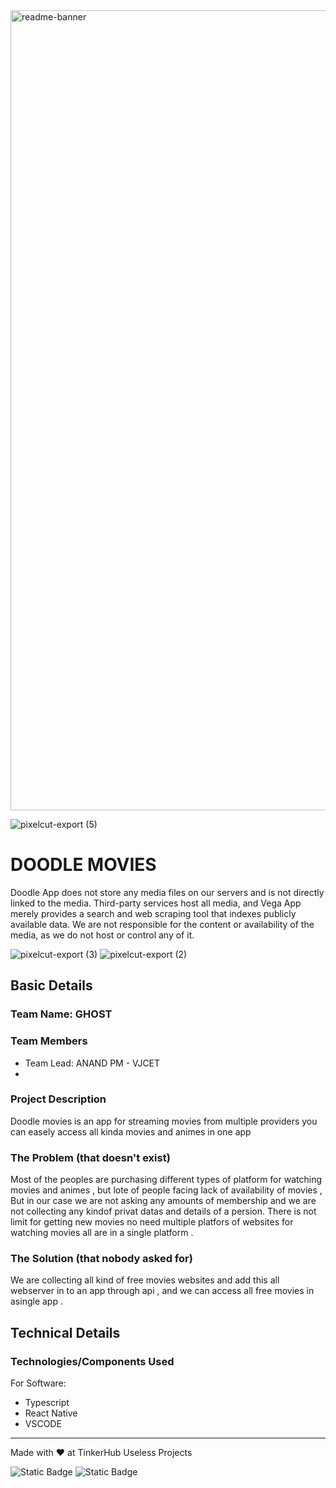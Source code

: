 <img width="1280" alt="readme-banner" src="https://github.com/user-attachments/assets/35332e92-44cb-425b-9dff-27bcf1023c6c">

![pixelcut-export (5)](https://github.com/user-attachments/assets/3b3a2eff-5577-4b7e-9790-e559c74d26e7)
# DOODLE MOVIES
Doodle App does not store any media files on our servers and is not directly linked to the media. Third-party services host all media, and Vega App merely provides a search and web scraping tool that indexes publicly available data. We are not responsible for the content or availability of the media, as we do not host or control any of it.

![pixelcut-export (3)](https://github.com/user-attachments/assets/fddcccda-6071-464c-84f1-f6c9f180d3d9)
![pixelcut-export (2)](https://github.com/user-attachments/assets/b0d6f98e-e18d-4b3e-94c2-9d01ae163dd5)

## Basic Details
### Team Name: GHOST

### Team Members
- Team Lead: ANAND PM - VJCET
- 
### Project Description
Doodle movies is an app for streaming movies from multiple providers you can easely access all kinda movies and animes in one app

### The Problem (that doesn't exist)
Most of the peoples are purchasing different types of platform for watching movies and animes , but lote of people facing lack of availability of movies ,
But in our case we are not asking any amounts of membership and we are not collecting any kindof privat datas and details of a persion. 
There is not limit for getting new movies no need multiple platfors of websites for watching movies all are in a single platform .

### The Solution (that nobody asked for)
We are collecting all kind of free movies websites and add this all webserver in to an app through api , and we can access all free movies in asingle app .

## Technical Details
### Technologies/Components Used
For Software:
- Typescript
- React Native
- VSCODE


---
Made with ❤️ at TinkerHub Useless Projects 

![Static Badge](https://img.shields.io/badge/TinkerHub-24?color=%23000000&link=https%3A%2F%2Fwww.tinkerhub.org%2F)
![Static Badge](https://img.shields.io/badge/UselessProject--24-24?link=https%3A%2F%2Fwww.tinkerhub.org%2Fevents%2FQ2Q1TQKX6Q%2FUseless%2520Projects)


